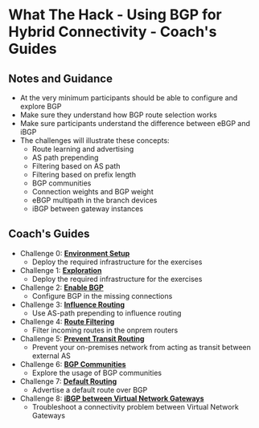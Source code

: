 # What The Hack - Using BGP for Hybrid Connectivity - Coach's Guides

## Notes and Guidance

- At the very minimum participants should be able to configure and explore BGP
- Make sure they understand how BGP route selection works
- Make sure participants understand the difference between eBGP and iBGP
- The challenges will illustrate these concepts:
    - Route learning and advertising
    - AS path prepending
    - Filtering based on AS path
    - Filtering based on prefix length
    - BGP communities
    - Connection weights and BGP weight
    - eBGP multipath in the branch devices
    - iBGP between gateway instances

## Coach's Guides

- Challenge 0: **[Environment Setup](00-lab_setup.md)**
   - Deploy the required infrastructure for the exercises
- Challenge 1: **[Exploration](01-lab_exploration.md)**
   - Deploy the required infrastructure for the exercises
- Challenge 2: **[Enable BGP](02-enable_bgp.md)**
    - Configure BGP in the missing connections
- Challenge 3: **[Influence Routing](03-aspath_prepending.md)**
    - Use AS-path prepending to influence routing
- Challenge 4: **[Route Filtering](04-filtering.md)**
    - Filter incoming routes in the onprem routers
- Challenge 5: **[Prevent Transit Routing](05-transit.md)**
    - Prevent your on-premises network from acting as transit between external AS
- Challenge 6: **[BGP Communities](06-communities.md)**
    - Explore the usage of BGP communities
- Challenge 7: **[Default Routing](07-default.md)**
    - Advertise a default route over BGP
- Challenge 8: **[iBGP between Virtual Network Gateways](08-vng_ibgp.md)**
    - Troubleshoot a connectivity problem between Virtual Network Gateways
